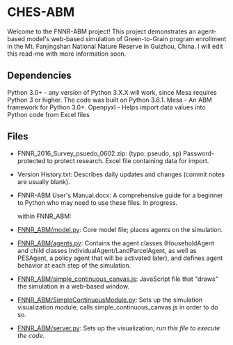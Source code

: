 # CHES-ABM

Welcome to the FNNR-ABM project! This project demonstrates an agent-based model's web-based simulation of Green-to-Grain program enrollment in the Mt. Fanjingshan National Nature Reserve in Guizhou, China. I will edit this read-me with more information soon.

## Dependencies

Python 3.0+ - any version of Python 3.X.X will work, since Mesa requires Python 3 or higher. The code was built on Python 3.6.1.
Mesa - An ABM framework for Python 3.0+.
Openpyxl - Helps import data values into Python code from Excel files

## Files

* FNNR_2016_Survey_psuedo_0602.zip: (typo: pseudo, sp) Password-protected to protect research. Excel file containing data for import.
* Version History.txt: Describes daily updates and changes (commit notes are usually blank).
* FNNR-ABM User's Manual.docx: A comprehensive guide for a beginner to Python who may need to use these files. In progress.

  within FNNR_ABM:

* [FNNR_ABM/model.py](FNNR_ABM/model.py): Core model file; places agents on the simulation.
* [FNNR_ABM/agents.py](FNNR_ABM/agents.py): Contains the agent classes (HouseholdAgent and child classes IndividualAgent/LandParcelAgent, as well as PESAgent, a policy agent that will be activated later), and defines agent behavior at each step of the simulation. 
* [FNNR_ABM/simple_continuous_canvas.js](FNNR_ABM/simple_continuous_canvas.js): JavaScript file that "draws" the simulation in a web-based window.
* [FNNR_ABM/SimpleContinuousModule.py](FNNR_ABM/SimpleContinuousModule.py): Sets up the simulation visualization module; calls simple_continuous_canvas.js in order to do so.
* [FNNR_ABM/server.py](FNNR_ABM/server.py): Sets up the visualization; *run this file to execute the code.*
